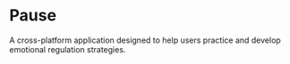 # Pause
A cross-platform application designed to help users practice and develop emotional regulation strategies.
